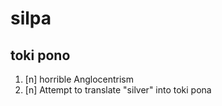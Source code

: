 # silpa
## toki pono

1. [n] horrible Anglocentrism
2. [n] Attempt to translate "silver" into toki pona